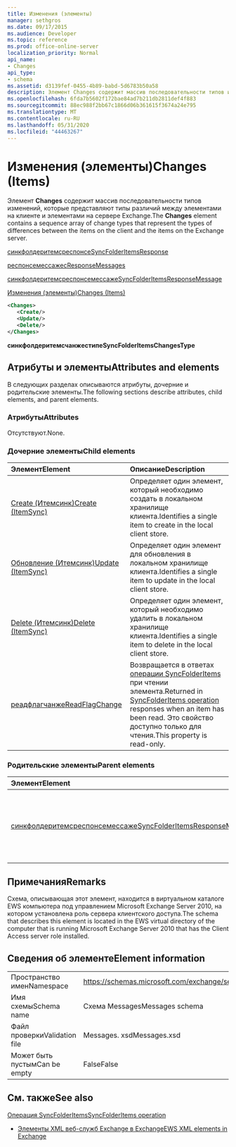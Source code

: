 ```yaml
---
title: Изменения (элементы)
manager: sethgros
ms.date: 09/17/2015
ms.audience: Developer
ms.topic: reference
ms.prod: office-online-server
localization_priority: Normal
api_name:
- Changes
api_type:
- schema
ms.assetid: d3139fef-0455-4b89-babd-5d6783b50a58
description: Элемент Changes содержит массив последовательности типов изменений, которые представляют типы различий между элементами на клиенте и элементами на сервере Exchange.
ms.openlocfilehash: 6fda7b5602f172bae84ad7b211db2811def4f883
ms.sourcegitcommit: 88ec988f2bb67c1866d06b361615f3674a24e795
ms.translationtype: MT
ms.contentlocale: ru-RU
ms.lasthandoff: 05/31/2020
ms.locfileid: "44463267"
---
```

# <a name="changes-items"></a><span data-ttu-id="ee11e-103">Изменения (элементы)</span><span class="sxs-lookup"><span data-stu-id="ee11e-103">Changes (Items)</span></span>

<span data-ttu-id="ee11e-104">Элемент **Changes** содержит массив последовательности типов изменений, которые представляют типы различий между элементами на клиенте и элементами на сервере Exchange.</span><span class="sxs-lookup"><span data-stu-id="ee11e-104">The **Changes** element contains a sequence array of change types that represent the types of differences between the items on the client and the items on the Exchange server.</span></span> 
  
[<span data-ttu-id="ee11e-105">синкфолдеритемсреспонсе</span><span class="sxs-lookup"><span data-stu-id="ee11e-105">SyncFolderItemsResponse</span></span>](syncfolderitemsresponse.md)
  
[<span data-ttu-id="ee11e-106">респонсемессажес</span><span class="sxs-lookup"><span data-stu-id="ee11e-106">ResponseMessages</span></span>](responsemessages.md)
  
[<span data-ttu-id="ee11e-107">синкфолдеритемсреспонсемессаже</span><span class="sxs-lookup"><span data-stu-id="ee11e-107">SyncFolderItemsResponseMessage</span></span>](syncfolderitemsresponsemessage.md)
  
[<span data-ttu-id="ee11e-108">Изменения (элементы)</span><span class="sxs-lookup"><span data-stu-id="ee11e-108">Changes (Items)</span></span>](changes-items.md)
  
```xml
<Changes>
   <Create/>
   <Update/>
   <Delete/>
</Changes>
```

 <span data-ttu-id="ee11e-109">**синкфолдеритемсчанжестипе**</span><span class="sxs-lookup"><span data-stu-id="ee11e-109">**SyncFolderItemsChangesType**</span></span>
## <a name="attributes-and-elements"></a><span data-ttu-id="ee11e-110">Атрибуты и элементы</span><span class="sxs-lookup"><span data-stu-id="ee11e-110">Attributes and elements</span></span>

<span data-ttu-id="ee11e-111">В следующих разделах описываются атрибуты, дочерние и родительские элементы.</span><span class="sxs-lookup"><span data-stu-id="ee11e-111">The following sections describe attributes, child elements, and parent elements.</span></span>
  
### <a name="attributes"></a><span data-ttu-id="ee11e-112">Атрибуты</span><span class="sxs-lookup"><span data-stu-id="ee11e-112">Attributes</span></span>

<span data-ttu-id="ee11e-113">Отсутствуют.</span><span class="sxs-lookup"><span data-stu-id="ee11e-113">None.</span></span>
  
### <a name="child-elements"></a><span data-ttu-id="ee11e-114">Дочерние элементы</span><span class="sxs-lookup"><span data-stu-id="ee11e-114">Child elements</span></span>

|<span data-ttu-id="ee11e-115">**Элемент**</span><span class="sxs-lookup"><span data-stu-id="ee11e-115">**Element**</span></span>|<span data-ttu-id="ee11e-116">**Описание**</span><span class="sxs-lookup"><span data-stu-id="ee11e-116">**Description**</span></span>|
|:-----|:-----|
|[<span data-ttu-id="ee11e-117">Create (Итемсинк)</span><span class="sxs-lookup"><span data-stu-id="ee11e-117">Create (ItemSync)</span></span>](create-itemsync.md) <br/> |<span data-ttu-id="ee11e-118">Определяет один элемент, который необходимо создать в локальном хранилище клиента.</span><span class="sxs-lookup"><span data-stu-id="ee11e-118">Identifies a single item to create in the local client store.</span></span>  <br/> |
|[<span data-ttu-id="ee11e-119">Обновление (Итемсинк)</span><span class="sxs-lookup"><span data-stu-id="ee11e-119">Update (ItemSync)</span></span>](update-itemsync.md) <br/> |<span data-ttu-id="ee11e-120">Определяет один элемент для обновления в локальном хранилище клиента.</span><span class="sxs-lookup"><span data-stu-id="ee11e-120">Identifies a single item to update in the local client store.</span></span>  <br/> |
|[<span data-ttu-id="ee11e-121">Delete (Итемсинк)</span><span class="sxs-lookup"><span data-stu-id="ee11e-121">Delete (ItemSync)</span></span>](delete-itemsync.md) <br/> |<span data-ttu-id="ee11e-122">Определяет один элемент, который необходимо удалить в локальном хранилище клиента.</span><span class="sxs-lookup"><span data-stu-id="ee11e-122">Identifies a single item to delete in the local client store.</span></span>  <br/> |
|[<span data-ttu-id="ee11e-123">реадфлагчанже</span><span class="sxs-lookup"><span data-stu-id="ee11e-123">ReadFlagChange</span></span>](readflagchange.md) <br/> |<span data-ttu-id="ee11e-124">Возвращается в ответах [операции SyncFolderItems](syncfolderitems-operation.md) при чтении элемента.</span><span class="sxs-lookup"><span data-stu-id="ee11e-124">Returned in [SyncFolderItems operation](syncfolderitems-operation.md) responses when an item has been read.</span></span> <span data-ttu-id="ee11e-125">Это свойство доступно только для чтения.</span><span class="sxs-lookup"><span data-stu-id="ee11e-125">This property is read-only.</span></span>  <br/> |
   
### <a name="parent-elements"></a><span data-ttu-id="ee11e-126">Родительские элементы</span><span class="sxs-lookup"><span data-stu-id="ee11e-126">Parent elements</span></span>

|<span data-ttu-id="ee11e-127">**Элемент**</span><span class="sxs-lookup"><span data-stu-id="ee11e-127">**Element**</span></span>|<span data-ttu-id="ee11e-128">**Описание**</span><span class="sxs-lookup"><span data-stu-id="ee11e-128">**Description**</span></span>|
|:-----|:-----|
|[<span data-ttu-id="ee11e-129">синкфолдеритемсреспонсемессаже</span><span class="sxs-lookup"><span data-stu-id="ee11e-129">SyncFolderItemsResponseMessage</span></span>](syncfolderitemsresponsemessage.md) <br/> |<span data-ttu-id="ee11e-130">Содержит состояние и результат запроса [операции SyncFolderItems](syncfolderitems-operation.md) .</span><span class="sxs-lookup"><span data-stu-id="ee11e-130">Contains the status and result of a [SyncFolderItems operation](syncfolderitems-operation.md) request.</span></span>  <br/> |
   
## <a name="remarks"></a><span data-ttu-id="ee11e-131">Примечания</span><span class="sxs-lookup"><span data-stu-id="ee11e-131">Remarks</span></span>

<span data-ttu-id="ee11e-132">Схема, описывающая этот элемент, находится в виртуальном каталоге EWS компьютера под управлением Microsoft Exchange Server 2010, на котором установлена роль сервера клиентского доступа.</span><span class="sxs-lookup"><span data-stu-id="ee11e-132">The schema that describes this element is located in the EWS virtual directory of the computer that is running Microsoft Exchange Server 2010 that has the Client Access server role installed.</span></span>
  
## <a name="element-information"></a><span data-ttu-id="ee11e-133">Сведения об элементе</span><span class="sxs-lookup"><span data-stu-id="ee11e-133">Element information</span></span>

|||
|:-----|:-----|
|<span data-ttu-id="ee11e-134">Пространство имен</span><span class="sxs-lookup"><span data-stu-id="ee11e-134">Namespace</span></span>  <br/> |https://schemas.microsoft.com/exchange/services/2006/messages  <br/> |
|<span data-ttu-id="ee11e-135">Имя схемы</span><span class="sxs-lookup"><span data-stu-id="ee11e-135">Schema name</span></span>  <br/> |<span data-ttu-id="ee11e-136">Схема Messages</span><span class="sxs-lookup"><span data-stu-id="ee11e-136">Messages schema</span></span>  <br/> |
|<span data-ttu-id="ee11e-137">Файл проверки</span><span class="sxs-lookup"><span data-stu-id="ee11e-137">Validation file</span></span>  <br/> |<span data-ttu-id="ee11e-138">Messages. xsd</span><span class="sxs-lookup"><span data-stu-id="ee11e-138">Messages.xsd</span></span>  <br/> |
|<span data-ttu-id="ee11e-139">Может быть пустым</span><span class="sxs-lookup"><span data-stu-id="ee11e-139">Can be empty</span></span>  <br/> |<span data-ttu-id="ee11e-140">False</span><span class="sxs-lookup"><span data-stu-id="ee11e-140">False</span></span>  <br/> |
   
## <a name="see-also"></a><span data-ttu-id="ee11e-141">См. также</span><span class="sxs-lookup"><span data-stu-id="ee11e-141">See also</span></span>



[<span data-ttu-id="ee11e-142">Операция SyncFolderItems</span><span class="sxs-lookup"><span data-stu-id="ee11e-142">SyncFolderItems operation</span></span>](syncfolderitems-operation.md)


- [<span data-ttu-id="ee11e-143">Элементы XML веб-служб Exchange в Exchange</span><span class="sxs-lookup"><span data-stu-id="ee11e-143">EWS XML elements in Exchange</span></span>](ews-xml-elements-in-exchange.md)

